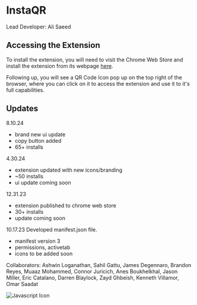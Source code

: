 # InstaQR

Lead Developer:
Ali Saeed


## Accessing the Extension
To install the extension, you will need to visit the Chrome Web Store and install the extension from its webpage [here](https://chromewebstore.google.com/detail/instaqr/ckncoamjholdpofaihocckhlioabjppp).

Following up, you will see a QR Code Icon pop up on the top right of the browser, where you can click on it to access the extension and use it to it's full capabilities.

## Updates

8.10.24
- brand new ui update
- copy button added
- 65+ installs

4.30.24
- extension updated with new icons/branding
- ~50 installs
- ui update coming soon

12.31.23
- extension published to chrome web store
- 30+ installs
- update coming soon

10.17.23
Developed manifest.json file.
- manifest version 3
- permissions, activetab
- icons to be added soon

Collaborators:
Ashwin Loganathan, Sahil Gattu, James Degennaro, Brandon Reyes, Muaaz Mohammed, Connor Juricich, Anes Boukhelkhal, Jason Miller, Eric Catalano, Darren Blaylock, Zayd Ghbeish, Kenneth Villamor, Omar Saadat

![Javascript Icon](https://raw.githubusercontent.com/mahozad/mahozad/45bd308d6ad117c69c42e54d29d80f583b7e86cc/stackoverflow/javascript-logo-20.svg)
